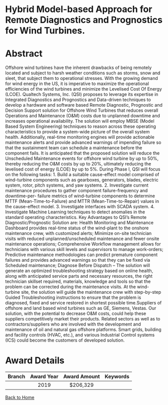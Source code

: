 
Hybrid Model-based Approach for Remote Diagnostics and Prognostics for Wind Turbines.
=====================================================================================

# Abstract


Offshore wind turbines have the inherent drawbacks of being remotely located and subject to harsh weather conditions such as storms, snow and sleet, that subject them to operational stresses. With the growing demand for wind energy in the US, it is imperative to maximize the operational efficiencies of the wind turbines and minimize the Levelised Cost Of Energy (LCOE). Qualtech Systems, Inc. (QSI) proposes to leverage its expertise in Integrated Diagnostics and Prognostics and Data-driven techniques to develop a hardware and software based Remote Diagnostic, Prognostic and Decision Support solution for Offshore Wind Turbines that reduces overall Operations and Maintenance (O&M) costs due to unplanned downtime and increases operational availability. The solution will employ MBSE (Model Based System Engineering) techniques to reason across these operating characteristics to provide a system-wide picture of the overall system health. Additionally, real-time monitoring engines will provide actionable maintenance alerts and provide advanced warnings of impending failure so that the sustainment team can schedule a maintenance before the component fails. It is anticipated that the proposed solution will reduce the Unscheduled Maintenance events for offshore wind turbine by up to 50%, thereby reducing the O&M costs by up to 20%, ultimately reducing the levelised cost of energy (LCOE) by up to 5%. During Phase I, QSI will focus on the following tasks: 1. Build a suitable cause-effect model comprised of wind-turbine components such as gearboxes, generators, blades, electric system, rotor, pitch systems, and yaw systems. 2. Investigate current maintenance procedures to gather component failure-frequency and downtime-per- failure metrics of wind-turbine components to determine MTTF (Mean-Time-to-Failure) and MTTR (Mean-Time-to-Repair) values in the cause-effect model. 3. Investigate interfaces with SCADA system. 4. Investigate Machine Learning techniques to detect anomalies in the standard operating characteristics. Key Advantages to QSI’s Remote Diagnostic/Prognostic Solution are: Health Monitoring and Maintenance Dashboard provides real-time status of the wind-plant to the onshore maintenance crew, with customized alerts; Minimize on-site technician visits with reduced unplanned/unscheduled maintenance and fewer onsite maintenance operations; Comprehensive Workflow management allows for technicians with various skill levels and supervisors to manage work-orders; Predictive maintenance methodologies can predict premature component failures and provides advanced warnings so that they can be fixed via Scheduled maintenance; Diagnose Before Dispatch – The solution will generate an optimized troubleshooting strategy based on online health, along with anticipated service parts and necessary resources, the right technician skillset required, materials, knowledge and tools so that the problem can be corrected during the maintenance visits. At the wind-turbine site, the solution will guide the maintenance crew with step-by-step Guided Troubleshooting instructions to ensure that the problem is diagnosed, fixed and service restored in shortest possible time.Suppliers of offshore and land based wind turbines such as GE, Siemens, Vestas. Our solution, with the potential to decrease O&M costs, could help these suppliers competitively market their products. Related sectors as well as to contractors/suppliers who are involved with the development and maintenance of oil and natural gas offshore platforms. Smart grids, building and facility controls (HVAC, etc.), and various Industrial Control systems (ICS) could become the customers of developed solution.  

# Award Details

|Branch|Award Year|Award Amount|Keywords|
| :---: | :---: | :---: | :---: |
||2019|$206,329||
  
  


[Back to Home](https://github.com/chrischow/dod_sbir_awards#784)